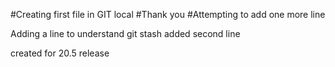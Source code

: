 #Creating first file in GIT local
#Thank you
#Attempting to add one more line

Adding a line to understand git stash
added second line

created for 20.5 release
